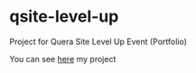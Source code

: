 # qsite-level-up
Project for Quera Site Level Up Event (Portfolio)

You can see [here](https://qsite-level-up.iran.liara.run/src/) my project
